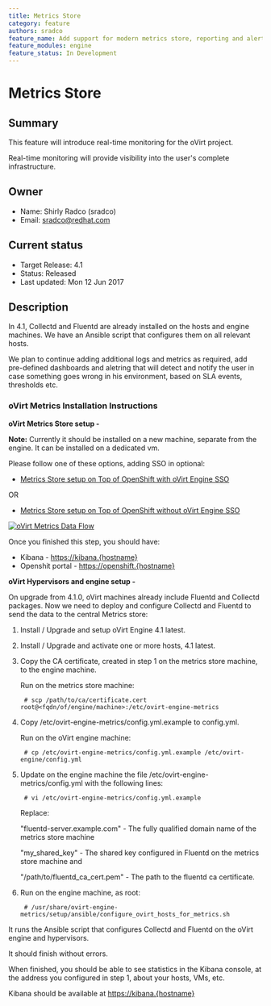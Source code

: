 ```yaml
---
title: Metrics Store
category: feature
authors: sradco
feature_name: Add support for modern metrics store, reporting and alerting
feature_modules: engine
feature_status: In Development
---
```

# Metrics Store

## Summary

This feature will introduce real-time monitoring for the oVirt project.

Real-time monitoring will provide visibility into the user's complete infrastructure.

## Owner

*   Name: Shirly Radco (sradco)
*   Email: <sradco@redhat.com>

## Current status

*   Target Release: 4.1
*   Status: Released
*   Last updated: Mon 12 Jun 2017

## Description

In 4.1, Collectd and Fluentd are already installed on the hosts and engine machines.
We have an Ansible script that configures them on all relevant hosts.

We plan to continue adding additional logs and metrics as required, add pre-defined dashboards and aletring that will detect and notify the user in case something goes wrong in his environment, based on SLA events, thresholds etc.

### oVirt Metrics Installation Instructions

**oVirt Metrics Store setup -**

**Note:** Currently it should be installed on a new machine, separate from the engine. 
It can be installed on a dedicated vm. 

Please follow one of these options, adding SSO in optional:
 
  * [Metrics Store setup on Top of OpenShift with oVirt Engine SSO](https://www.ovirt.org/blog/2017/05/openshift-openId-integration-with-engine-sso/)

  OR

  * [Metrics Store setup on Top of OpenShift without oVirt Engine SSO](https://github.com/ViaQ/Main/blob/master/README-mux.md)

[![oVirt Metrics Data Flow](/images/wiki/oVirtMetricsDataFlow.jpg)](images/wiki/oVirtMetricsDataFlow.jpg)

Once you finished this step, you should have:

  * Kibana - <https://kibana.{hostname}>
  * Openshit portal - <https://openshift.{hostname}>


**oVirt Hypervisors and engine setup -**

On upgrade from 4.1.0, oVirt machines already include Fluentd and Collectd packages.
Now we need to deploy and configure Collectd and Fluentd to send the data to the central Metrics store:

1. Install / Upgrade and setup oVirt Engine 4.1 latest.

2. Install / Upgrade and activate one or more hosts, 4.1 latest.

3. Copy the CA certificate, created in step 1 on the metrics store machine, to the engine machine.

   Run on the metrics store machine:

        # scp /path/to/ca/certificate.cert root@<fqdn/of/engine/machine>:/etc/ovirt-engine-metrics

4. Copy  /etc/ovirt-engine-metrics/config.yml.example  to config.yml.

   Run on the oVirt engine machine:

        # cp /etc/ovirt-engine-metrics/config.yml.example /etc/ovirt-engine/config.yml

5. Update on the engine machine the file /etc/ovirt-engine-metrics/config.yml with the following lines:

        # vi /etc/ovirt-engine-metrics/config.yml.example

    Replace:
     
     "fluentd-server.example.com"  -  The fully qualified domain name of the metrics store machine
     
     "my_shared_key" - The shared key configured in Fluentd on the metrics store machine and
     
     "/path/to/fluentd_ca_cert.pem" - The path to the fluentd ca certificate.

6. Run on the engine machine, as root:

        # /usr/share/ovirt-engine-metrics/setup/ansible/configure_ovirt_hosts_for_metrics.sh

It runs the Ansible script that configures Collectd and Fluentd on the oVirt engine and hypervisors.

It should finish without errors.

When finished, you should be able to see statistics in the Kibana console, at the address you configured in step 1,  about your hosts, VMs, etc.

Kibana should be available at <https://kibana.{hostname}>
